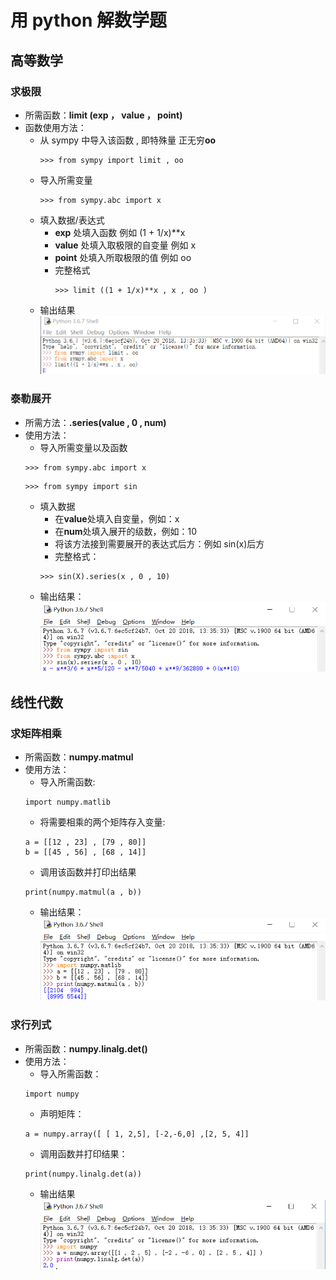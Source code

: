 # 用 python 解数学题
## 高等数学
### 求极限
- 所需函数：**limit (exp ， value ， point)**
- 函数使用方法：   
    - 从 sympy 中导入该函数 , 即特殊量 正无穷**oo**
        ~~~
        >>> from sympy import limit , oo
        ~~~
    - 导入所需变量
        ~~~
        >>> from sympy.abc import x
        ~~~
    - 填入数据/表达式
        - **exp** 处填入函数 例如 (1 + 1/x)**x
        - **value** 处填入取极限的自变量 例如 x
        - **point** 处填入所取极限的值 例如 oo
        - 完整格式
            ~~~
            >>> limit ((1 + 1/x)**x , x , oo )
            ~~~
    - 输出结果
    ![](images/gaoshu1.png)

### 泰勒展开
- 所需方法：**.series(value , 0 , num)**
- 使用方法：
    - 导入所需变量以及函数
    ~~~
    >>> from sympy.abc import x 
    ~~~
    ~~~
    >>> from sympy import sin
    ~~~
    - 填入数据
        - 在**value**处填入自变量，例如：x
        - 在**num**处填入展开的级数，例如：10
        - 将该方法接到需要展开的表达式后方：例如 sin(x)后方
        - 完整格式：
        ~~~
        >>> sin(X).series(x , 0 , 10)
        ~~~
    - 输出结果：
    ![](images/gaoshu.2.png)

## 线性代数
### 求矩阵相乘
- 所需函数：**numpy.matmul**
- 使用方法：
    - 导入所需函数:
    ~~~
    import numpy.matlib
    ~~~
    - 将需要相乘的两个矩阵存入变量:
    ~~~
    a = [[12 , 23] , [79 , 80]]
    b = [[45 , 56] , [68 , 14]]
    ~~~
    - 调用该函数并打印出结果
    ~~~
    print(numpy.matmul(a , b))
    ~~~
    - 输出结果：
    ![](images/xiandai.1.png)

### 求行列式
- 所需函数：**numpy.linalg.det()**
- 使用方法：
    - 导入所需函数：
    ~~~
    import numpy
    ~~~
    - 声明矩阵：
    ~~~
    a = numpy.array([ [ 1, 2,5], [-2,-6,0] ,[2, 5, 4]]
    ~~~
    - 调用函数并打印结果：
    ~~~
    print(numpy.linalg.det(a))
    ~~~
    - 输出结果
    ![](images/xiandai.2.png)